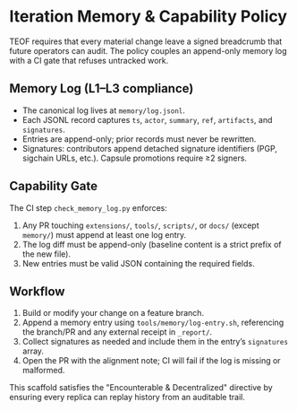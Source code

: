 # Iteration Memory & Capability Policy

TEOF requires that every material change leave a signed breadcrumb that future operators can audit. The policy couples an append-only memory log with a CI gate that refuses untracked work.

## Memory Log (L1–L3 compliance)

- The canonical log lives at `memory/log.jsonl`.
- Each JSONL record captures `ts`, `actor`, `summary`, `ref`, `artifacts`, and `signatures`.
- Entries are append-only; prior records must never be rewritten.
- Signatures: contributors append detached signature identifiers (PGP, sigchain URLs, etc.). Capsule promotions require ≥2 signers.

## Capability Gate

The CI step `check_memory_log.py` enforces:

1. Any PR touching `extensions/`, `tools/`, `scripts/`, or `docs/` (except `memory/`) must append at least one log entry.
2. The log diff must be append-only (baseline content is a strict prefix of the new file).
3. New entries must be valid JSON containing the required fields.

## Workflow

1. Build or modify your change on a feature branch.
2. Append a memory entry using `tools/memory/log-entry.sh`, referencing the branch/PR and any external receipt in `_report/`.
3. Collect signatures as needed and include them in the entry’s `signatures` array.
4. Open the PR with the alignment note; CI will fail if the log is missing or malformed.

This scaffold satisfies the "Encounterable & Decentralized" directive by ensuring every replica can replay history from an auditable trail.
